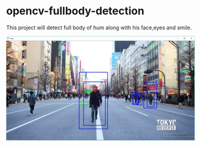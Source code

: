 # opencv-fullbody-detection
This project will detect full body of hum along with his face,eyes and smile.

![](output.PNG)
